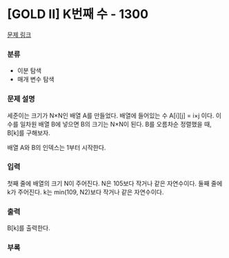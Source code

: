 # [GOLD II] K번째 수 - 1300

[문제 링크](https://www.acmicpc.net/problem/1300)

### 분류

- 이분 탐색
- 매개 변수 탐색

### 문제 설명

세준이는 크기가 N×N인 배열 A를 만들었다. 배열에 들어있는 수 A[i][j] = i×j 이다. 이 수를 일차원 배열 B에 넣으면 B의 크기는 N×N이 된다. B를 오름차순 정렬했을 때, B[k]를 구해보자.

배열 A와 B의 인덱스는 1부터 시작한다.



### 입력

첫째 줄에 배열의 크기 N이 주어진다. N은 105보다 작거나 같은 자연수이다. 둘째 줄에 k가 주어진다. k는 min(109, N2)보다 작거나 같은 자연수이다.



### 출력

B[k]를 출력한다.




### 부록


